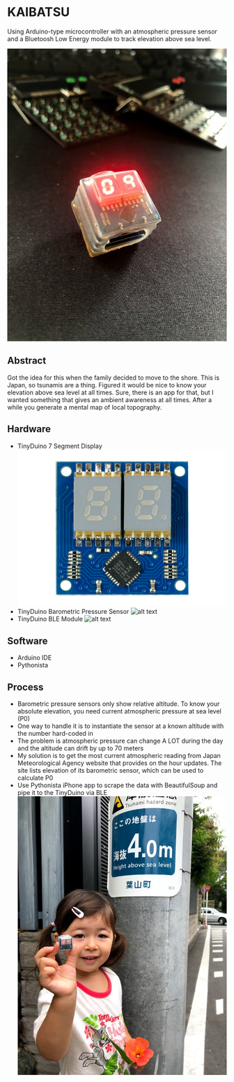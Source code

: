 # KAIBATSU
Using Arduino-type microcontroller with an atmospheric pressure sensor and a Bluetoosh Low Energy module to track elevation above sea level.

![alt text](https://github.com/pashakun/kaibatsu/blob/main/IMG_2612.jpg)

## Abstract
Got the idea for this when the family decided to move to the shore. This is Japan, so tsunamis are a thing. Figured it would be nice to know your elevation above sea level at all times. Sure, there is an app for that, but I wanted something that gives an ambient awareness at all times. After a while you generate a mental map of local topography.

## Hardware

* TinyDuino 7 Segment Display
![alt text](https://github.com/TinyCircuits/TinyCircuits-TinyShield-7Segment-ASD2421/raw/master/images/ASD2421-R-N-Tutorial-Image-01.png)
* TinyDuino Barometric Pressure Sensor 
![alt text](https://cdn.shopify.com/s/files/1/1125/2198/products/ASD2511-R-P-Product-Picture-01_1800x1800.png?v=1577128324)
* TinyDuino BLE Module
![alt text](https://github.com/TinyCircuits/TinyCircuits-TinyShield-BLE-ASD2116/raw/master/images/ASD2116-R-Tutorial-Image-01.png)

## Software

* Arduino IDE
* Pythonista

## Process

* Barometric pressure sensors only show relative altitude. To know your absolute elevation, you need current atmospheric pressure at sea level (P0)
* One way to handle it is to instantiate the sensor at a known altitude with the number hard-coded in
* The problem is atmospheric pressure can change A LOT during the day and the altitude can drift by up to 70 meters
* My solution is to get the most current atmospheric reading from Japan Meteorological Agency website that provides on the hour updates. The site lists elevation of its barometric sensor, which can be used to calculate P0
* Use Pythonista iPhone app to scrape the data with BeautifulSoup and pipe it to the TinyDuino via BLE
![alt text](https://github.com/pashakun/kaibatsu/blob/main/IMG_2611.jpg)

